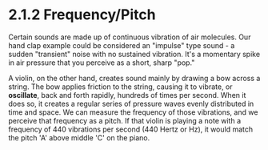 <link href="../../markdown.css" rel="stylesheet"></link> 

# 2.1.2 Frequency/Pitch

Certain sounds are made up of continuous vibration of air molecules. Our hand clap example could be considered an "impulse" type sound - a sudden "transient" noise with no sustained vibration. It's a momentary spike in air pressure that you perceive as a short, sharp "pop."

A violin, on the other hand, creates sound mainly by drawing a bow across a string. The bow applies friction to the string, causing it to vibrate, or **oscillate**, back and forth rapidly, hundreds of times per second. When it does so, it creates a regular series of pressure waves evenly distributed in time and space. We can measure the frequency of those vibrations, and we perceive that frequency as a pitch. If that violin is playing a note with a frequency of 440 vibrations per second (440 Hertz or Hz), it would match the pitch 'A' above middle 'C' on the piano.